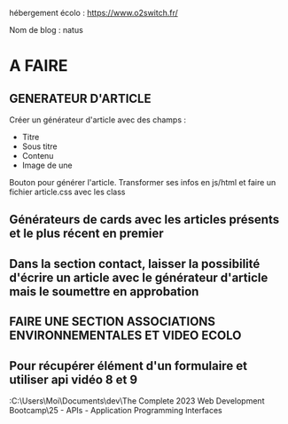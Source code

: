 hébergement écolo : 
https://www.o2switch.fr/

Nom de blog : 
natus


# A FAIRE

## GENERATEUR D'ARTICLE
Créer un générateur d'article avec des champs : 
- Titre
- Sous titre
- Contenu
- Image de une

Bouton pour générer l'article. Transformer ses infos en js/html et faire un fichier article.css avec les class


## Générateurs de cards avec les articles présents et le plus récent en premier

## Dans la section contact, laisser la possibilité d'écrire un article avec le générateur d'article mais le soumettre en approbation

## FAIRE UNE SECTION ASSOCIATIONS ENVIRONNEMENTALES ET VIDEO ECOLO

## Pour récupérer élément d'un formulaire et utiliser api vidéo 8 et 9
:C:\Users\Moi\Documents\dev\The Complete 2023 Web Development Bootcamp\25 - APIs - Application Programming Interfaces
